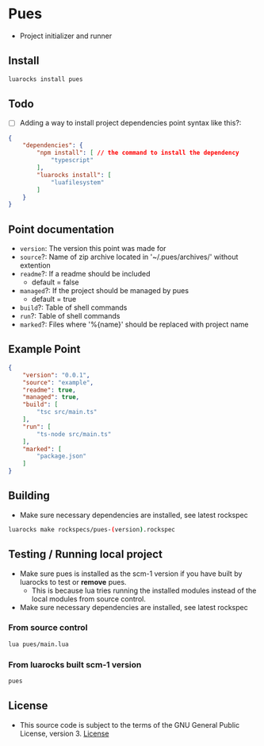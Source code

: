 # Pues
- Project initializer and runner

## Install
```bash
luarocks install pues
```

## Todo
- [ ] Adding a way to install project dependencies point syntax like this?:
```json
{
    "dependencies": {
        "npm install": [ // the command to install the dependency
            "typescript"
        ],
        "luarocks install": [
            "luafilesystem"
        ]
    }
}
```

## Point documentation
- `version`: The version this point was made for
- `source`?: Name of zip archive located in '~/.pues/archives/' without extention
- `readme`?: If a readme should be included
    - default = false
- `managed`?: If the project should be managed by pues
    - default = true
- `build`?: Table of shell commands
- `run`?: Table of shell commands
- `marked`?: Files where '%{name}' should be replaced with project name

## Example Point
```json
{
    "version": "0.0.1",
    "source": "example",
    "readme": true,
    "managed": true,
    "build": [
        "tsc src/main.ts"
    ],
    "run": [
        "ts-node src/main.ts"
    ],
    "marked": [
        "package.json"
    ]
}
```

## Building
- Make sure necessary dependencies are installed, see latest rockspec
```bash
luarocks make rockspecs/pues-(version).rockspec
```


## Testing / Running local project
- Make sure pues is installed as the scm-1 version if you have built by luarocks to test or **remove** pues.
    - This is because lua tries running the installed modules instead of the local modules from source control.
- Make sure necessary dependencies are installed, see latest rockspec

### From source control
```bash
lua pues/main.lua
```

### From luarocks built scm-1 version
```bash
pues
```
## License
- This source code is subject to the terms of the GNU General Public License, version 3. [License](./LICENSE.md)
